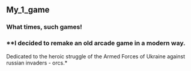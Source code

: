 ## My_1_game
### What times, such games!
### **I decided to remake an old arcade game in a modern way.
Dedicated to the heroic struggle of the Armed Forces of Ukraine against russian invaders - orcs.*
